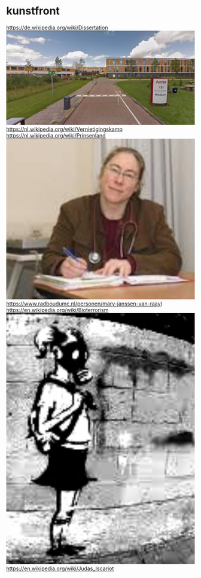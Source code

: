 # kunstfront

https://de.wikipedia.org/wiki/Dissertation
![](https://github.com/nondejus/kunstfront/blob/main/ArtBoard%20Image%20(279).jpg)  
https://nl.wikipedia.org/wiki/Vernietigingskamp
https://nl.wikipedia.org/wiki/Prinsenland
![](https://github.com/nondejus/kunstfront/blob/main/ArtBoard%20Image%20(222).jpg)
https://www.radboudumc.nl/personen/mary-janssen-van-raay)
https://en.wikipedia.org/wiki/Bioterrorism
![](https://github.com/nondejus/kunstfront/blob/main/ArtBoard%20Image%20(74).jpg)  
https://en.wikipedia.org/wiki/Judas_Iscariot
